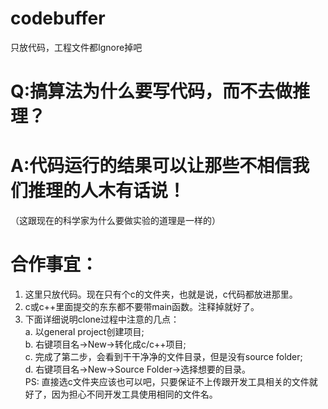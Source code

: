 codebuffer
==========

只放代码，工程文件都Ignore掉吧

Q:搞算法为什么要写代码，而不去做推理？
==================================
A:代码运行的结果可以让那些不相信我们推理的人木有话说！
================================================
（这跟现在的科学家为什么要做实验的道理是一样的）

合作事宜：
========
1. 这里只放代码。现在只有个c的文件夹，也就是说，c代码都放进那里。
2. c或c++里面提交的东东都不要带main函数。注释掉就好了。
3. 下面详细说明clone过程中注意的几点：<br/>
	a. 以general project创建项目;<br/>
	b. 右键项目名->New->转化成c/c++项目;<br/>
	c. 完成了第二步，会看到干干净净的文件目录，但是没有source folder;<br/>
	d. 右键项目名->New->Source Folder->选择想要的目录。<br/>
PS: 直接选c文件夹应该也可以吧，只要保证不上传跟开发工具相关的文件就好了，因为担心不同开发工具使用相同的文件名。
